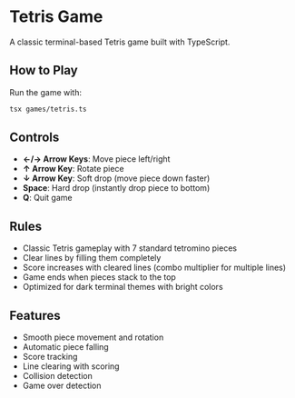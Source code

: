 # Tetris Game

A classic terminal-based Tetris game built with TypeScript.

## How to Play

Run the game with:

```bash
tsx games/tetris.ts
```

## Controls

- **←/→ Arrow Keys**: Move piece left/right
- **↑ Arrow Key**: Rotate piece
- **↓ Arrow Key**: Soft drop (move piece down faster)
- **Space**: Hard drop (instantly drop piece to bottom)
- **Q**: Quit game

## Rules

- Classic Tetris gameplay with 7 standard tetromino pieces
- Clear lines by filling them completely
- Score increases with cleared lines (combo multiplier for multiple lines)
- Game ends when pieces stack to the top
- Optimized for dark terminal themes with bright colors

## Features

- Smooth piece movement and rotation
- Automatic piece falling
- Score tracking
- Line clearing with scoring
- Collision detection
- Game over detection
